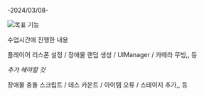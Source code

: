 -2024/03/08-

![목표 기능](https://github.com/YeonJangL/3DProject02/assets/86962012/f1df3030-c0f0-4897-ab10-478879eb924f)

수업시간에 진행한 내용

플레이어 리스폰 설정 / 장애물 랜덤 생성 / UIManager / 카메라 무빙,, 등

*추가 해야할 것*

장애물 충돌 스크립트 / 데스 카운트 / 아이템 오류 / 스테이지 추가,, 등
